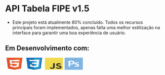 # API Tabela FIPE v1.5
* Este projeto está atualmente 80% concluido. Todos os recursos principais foram implementados, apenas falta uma melhor estilização na interface para garantir uma boa experiência de usuário.



## Em Desenvolvimento com: <br>
 <div>
     <img align='center' height='40' width='60' title='HTML5' alt='html5' src='https://github.com/devicons/devicon/blob/master/icons/html5/html5-original.svg' />
     <img align='center' height='40' width='60' title='CSS3' alt='css3' src='https://github.com/devicons/devicon/blob/master/icons/css3/css3-original.svg' />
     <img align='center' height='40' width='60' title='CSS3' alt='css3' src='https://github.com/devicons/devicon/blob/master/icons/javascript/javascript-original.svg' />
   <img align='center' height='40' width='60' title='CSS3' alt='css3' src='https://github.com/devicons/devicon/blob/master/icons/photoshop/photoshop-plain.svg' />
</div>
